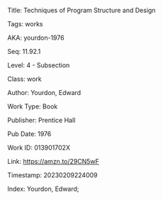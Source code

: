 Title:  Techniques of Program Structure and Design

Tags:   works

AKA:    yourdon-1976

Seq:    11.92.1

Level:  4 - Subsection

Class:  work

Author: Yourdon, Edward

Work Type: Book

Publisher: Prentice Hall

Pub Date: 1976

Work ID: 013901702X

Link:   https://amzn.to/29CN5wF

Timestamp: 20230209224009

Index:  Yourdon, Edward; 
